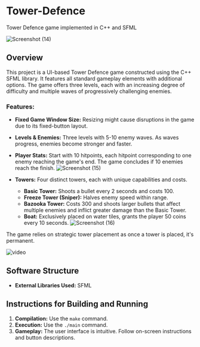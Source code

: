 # Tower-Defence
Tower Defence game implemented in C++ and SFML

![Screenshot (14)](https://github.com/eralds/Tower-Defence/assets/94328315/5bb33043-6f79-4e69-a9c0-d854abf12b89)





## Overview

This project is a UI-based Tower Defence game constructed using the C++ SFML library. It features all standard gameplay elements with additional options. The game offers three levels, each with an increasing degree of difficulty and multiple waves of progressively challenging enemies. 

### Features:


- **Fixed Game Window Size:** Resizing might cause disruptions in the game due to its fixed-button layout.
- **Levels & Enemies:** Three levels with 5-10 enemy waves. As waves progress, enemies become stronger and faster.
- **Player Stats:** Start with 10 hitpoints, each hitpoint corresponding to one enemy reaching the game's end. The game concludes if 10 enemies reach the finish.
![Screenshot (15)](https://github.com/eralds/Tower-Defence/assets/94328315/eaae2d1e-9fac-4820-a751-086447aa18c9)

- **Towers:** Four distinct towers, each with unique capabilities and costs. 
  - **Basic Tower:** Shoots a bullet every 2 seconds and costs 100.
  - **Freeze Tower (Sniper):** Halves enemy speed within range.
  - **Bazooka Tower:** Costs 300 and shoots larger bullets that affect multiple enemies and inflict greater damage than the Basic Tower.
  - **Boat:** Exclusively placed on water tiles, grants the player 50 coins every 10 seconds.
![Screenshot (16)](https://github.com/eralds/Tower-Defence/assets/94328315/4240ded3-0742-4717-8ed7-8021760a2185)

The game relies on strategic tower placement as once a tower is placed, it's permanent.

![video](https://github.com/user-attachments/assets/3b143c9b-5fac-4ffd-bb64-8bd6037c49bd)


## Software Structure

- **External Libraries Used:** SFML

## Instructions for Building and Running

1. **Compilation:** Use the `make` command.
2. **Execution:** Use the `./main` command.
3. **Gameplay:** The user interface is intuitive. Follow on-screen instructions and button descriptions.
